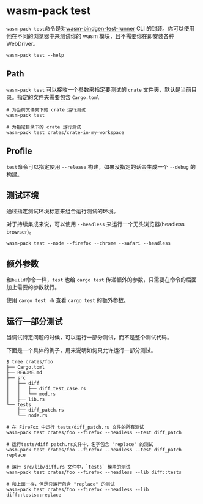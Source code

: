 # wasm-pack test

`wasm-pack test`命令是对[wasm-bindgen-test-runner](https://rustwasm.github.io/wasm-bindgen/wasm-bindgen-test/index.html) CLI 的封装。你可以使用他在不同的浏览器中来测试你的 wasm 模块，且不需要你在即安装各种 WebDriver。

```
wasm-pack test --help
```

## Path

`wasm-pack test` 可以接收一个参数来指定要测试的 `crate` 文件夹，默认是当前目录。指定的文件夹需要包含 `Cargo.toml`

```
# 为当前文件夹下的 crate 运行测试
wasm-pack test

# 为指定目录下的 crate 运行测试
wasm-pack test crates/crate-in-my-workspace
```

## Profile

`test`命令可以指定使用 `--release` 构建，如果没指定的话会生成一个 `--debug` 的构建。

## 测试环境

通过指定测试环境标志来组合运行测试的环境。

对于持续集成来说，可以使用 `--headless` 来运行一个无头浏览器(headless browser)。

```
wasm-pack test --node --firefox --chrome --safari --headless
```

## 额外参数

和`build`命令一样，`test` 也给 `cargo test` 传递额外的参数，只需要在命令的后面加上需要的参数就行。

使用 `cargo test -h` 查看 `cargo test` 的额外参数。

## 运行一部分测试

当调试特定问题的时候，可以运行一部分测试，而不是整个测试代码。

下面是一个具体的例子，用来说明如何只允许运行一部分测试。

```
$ tree crates/foo
├── Cargo.toml
├── README.md
├── src
│   ├── diff
│   │   ├── diff_test_case.rs
│   │   └── mod.rs
│   ├── lib.rs
└── tests
    ├── diff_patch.rs
    └── node.rs
```

```
# 在 FireFox 中运行 tests/diff_patch.rs 文件的所有测试
wasm-pack test crates/foo --firefox --headless --test diff_patch

# 运行tests/diff_patch.rs文件中，名字包含 "replace" 的测试
wasm-pack test crates/foo --firefox --headless --test diff_patch replace

# 运行 src/lib/diff.rs 文件中，`tests` 模块的测试
wasm-pack test crates/foo --firefox --headless --lib diff::tests

# 和上面一样，但是只运行包含 "replace" 的测试
wasm-pack test crates/foo --firefox --headless --lib diff::tests::replace
```
